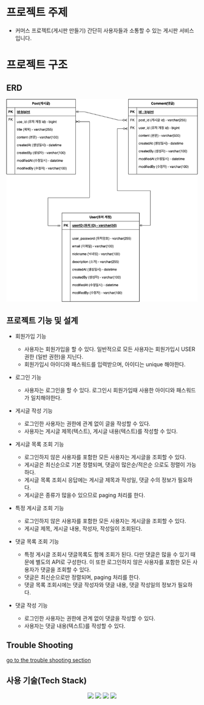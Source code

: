 # 프로젝트 주제
- 커머스 프로젝트(게시판 만들기)
간단히 사용자들과 소통할 수 있는 게시판 서비스입니다. 
  
# 프로젝트 구조


## ERD
![ERD](docs/img/erd.png)

  
## 프로젝트 기능 및 설계
- 회원가입 기능
  - 사용자는 회원가입을 할 수 있다. 일반적으로 모든 사용자는 회원가입시 USER 권한 (일반 권한)을 지닌다. 
  - 회원가입시 아이디와 패스워드를 입력받으며, 아이디는 unique 해야한다. 

- 로그인 기능
  - 사용자는 로그인을 할 수 있다. 로그인시 회원가입때 사용한 아이디와 패스워드가 일치해야한다. 

- 게시글 작성 기능 
  - 로그인한 사용자는 권한에 관계 없이 글을 작성할 수 있다. 
  - 사용자는 게시글 제목(텍스트), 게시글 내용(텍스트)를 작성할 수 있다.

- 게시글 목록 조회 기능 
  - 로그인하지 않은 사용자를 포함한 모든 사용자는 게시글을 조회할 수 있다. 
  - 게시글은 최신순으로 기본 정렬되며, 댓글이 많은순/적은순 으로도 정렬이 가능하다.
  - 게시글 목록 조회시 응답에는 게시글 제목과 작성일, 댓글 수의 정보가 필요하다.
  - 게시글은 종류가 많을수 있으므로 paging 처리를 한다. 

- 특정 게시글 조회 기능
  - 로그인하지 않은 사용자를 포함한 모든 사용자는 게시글을 조회할 수 있다. 
  - 게시글 제목, 게시글 내용, 작성자, 작성일이 조회된다. 

- 댓글 목록 조회 기능
  - 특정 게시글 조회시 댓글목록도 함께 조회가 된다. 다만 댓글은 많을 수 있기 때문에 별도의 API로 구성한다. 이 또한 로그인하지 않은 사용자를 포함한 모든 사용자가 댓글을 조회할 수 있다.
  - 댓글은 최신순으로만 정렬되며, paging 처리를 한다. 
  - 댓글 목록 조회시에는 댓글 작성자와 댓글 내용, 댓글 작성일의 정보가 필요하다.

- 댓글 작성 기능
  - 로그인한 사용자는 권한에 관계 없이 댓글을 작성할 수 있다. 
  - 사용자는 댓글 내용(텍스트)를 작성할 수 있다.
 


## Trouble Shooting
[go to the trouble shooting section](docs/TROUBLE_SHOOTING.md)


## 사용 기술(Tech Stack)
<div align=center> 
  <img src="https://img.shields.io/badge/java-007396?style=for-the-badge&logo=java&logoColor=white"> 
  <img src="https://img.shields.io/badge/spring-6DB33F?style=for-the-badge&logo=spring&logoColor=white"> 
  <img src="https://img.shields.io/badge/mysql-4479A1?style=for-the-badge&logo=mysql&logoColor=white"> 
  <img src="https://img.shields.io/badge/git-F05032?style=for-the-badge&logo=git&logoColor=white">
</div>
